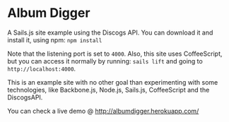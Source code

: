 # Album Digger
A Sails.js site example using the Discogs API. You can download it and install it, using npm: `npm install`

Note that the listening port is set to `4000`. Also, this site uses CoffeeScript, but you can access it normally by running: `sails lift` and going to `http://localhost:4000`.

This is an example site with no other goal than experimenting with some technologies, like Backbone.js, Node.js, Sails.js, CoffeeScript and the DiscogsAPI.

You can check a live demo @ http://albumdigger.herokuapp.com/
